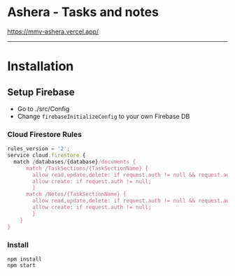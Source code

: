 # Ashera - Tasks and notes

https://mmv-ashera.vercel.app/

---

# Installation

## Setup Firebase

- Go to ./src/Config
- Change `firebaseInitializeConfig` to your own Firebase DB

### Cloud Firestore Rules

```javascript
rules_version = '2';
service cloud.firestore {
  match /databases/{database}/documents {
      match /TaskSections/{TaskSectionName} {
        allow read,update,delete: if request.auth != null && request.auth.uid == resource.data.author;
        allow create: if request.auth != null;
    	}
      match /Notes/{TaskSectionName} {
        allow read,update,delete: if request.auth != null && request.auth.uid == resource.data.noteAuthor;
        allow create: if request.auth != null;
    	}
	}
}
```

### Install

```
npm install
npm start
```

